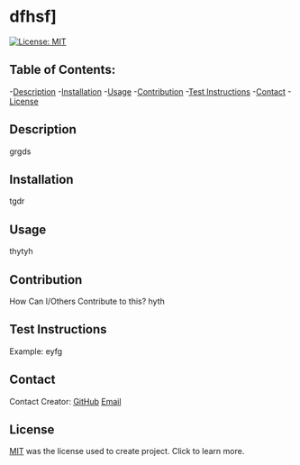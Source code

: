 

  # dfhsf]

  [![License: MIT](https://img.shields.io/badge/License-MIT-yellow.svg)](https://opensource.org/licenses/MIT)
  

  ## Table of Contents:
  -[Description](#Describe)
  -[Installation](#Install)
  -[Usage](#Usage)
  -[Contribution](#Contribute)
  -[Test Instructions](#Instructions)
  -[Contact](#Contact)
  -[License](#License)


## Description
grgds

## Installation
tgdr

## Usage
thytyh

## Contribution
How Can I/Others Contribute to this?
hyth

## Test Instructions
Example:
eyfg

## Contact
Contact Creator:
[GitHub](https://github.com/rtery)
[Email](mailto:rtyy)

## License
[MIT](https://opensource.org/licenses/MIT) was the license used to create project. Click to learn more.
